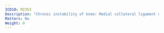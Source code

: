 ```yaml
---
ICD10: M2353
Description: "Chronic instability of knee: Medial collateral ligament or Other and unspecified medial meniscus"
Matters: No
Weight: 0
---
```

